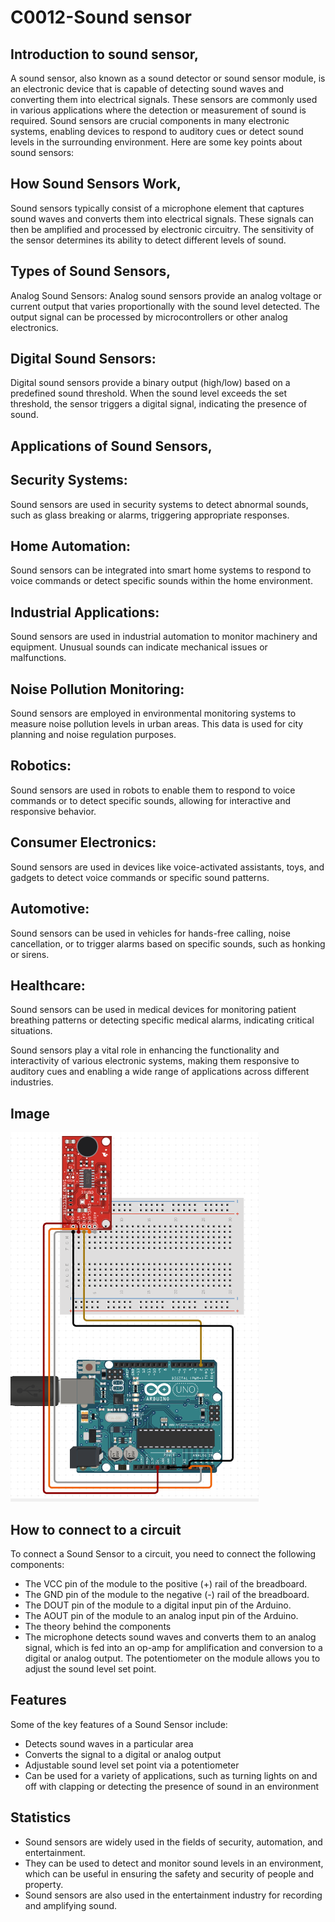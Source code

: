 # C0012-Sound sensor

## Introduction to sound sensor,

A sound sensor, also known as a sound detector or sound sensor module, is an electronic device that is capable of detecting sound waves and converting them into electrical signals. These sensors are commonly used in various applications where the detection or measurement of sound is required. Sound sensors are crucial components in many electronic systems, enabling devices to respond to auditory cues or detect sound levels in the surrounding environment. Here are some key points about sound sensors:

## How Sound Sensors Work,
Sound sensors typically consist of a microphone element that captures sound waves and converts them into electrical signals. These signals can then be amplified and processed by electronic circuitry. The sensitivity of the sensor determines its ability to detect different levels of sound.

## Types of Sound Sensors,
Analog Sound Sensors: Analog sound sensors provide an analog voltage or current output that varies proportionally with the sound level detected. The output signal can be processed by microcontrollers or other analog electronics.

## Digital Sound Sensors: 
Digital sound sensors provide a binary output (high/low) based on a predefined sound threshold. When the sound level exceeds the set threshold, the sensor triggers a digital signal, indicating the presence of sound.

## Applications of Sound Sensors,

## Security Systems:
Sound sensors are used in security systems to detect abnormal sounds, such as glass breaking or alarms, triggering appropriate responses.

## Home Automation:
Sound sensors can be integrated into smart home systems to respond to voice commands or detect specific sounds within the home environment.

## Industrial Applications:
Sound sensors are used in industrial automation to monitor machinery and equipment. Unusual sounds can indicate mechanical issues or malfunctions.

## Noise Pollution Monitoring:
Sound sensors are employed in environmental monitoring systems to measure noise pollution levels in urban areas. This data is used for city planning and noise regulation purposes.

## Robotics:
Sound sensors are used in robots to enable them to respond to voice commands or to detect specific sounds, allowing for interactive and responsive behavior.

## Consumer Electronics:
Sound sensors are used in devices like voice-activated assistants, toys, and gadgets to detect voice commands or specific sound patterns.

## Automotive:
Sound sensors can be used in vehicles for hands-free calling, noise cancellation, or to trigger alarms based on specific sounds, such as honking or sirens.

## Healthcare:
Sound sensors can be used in medical devices for monitoring patient breathing patterns or detecting specific medical alarms, indicating critical situations.

Sound sensors play a vital role in enhancing the functionality and interactivity of various electronic systems, making them responsive to auditory cues and enabling a wide range of applications across different industries.

## Image

![IMG](IMG/IMG.png)

## How to connect to a circuit

To connect a Sound Sensor to a circuit, you need to connect the following components:

- The VCC pin of the module to the positive (+) rail of the breadboard.
- The GND pin of the module to the negative (-) rail of the breadboard.
- The DOUT pin of the module to a digital input pin of the Arduino.
- The AOUT pin of the module to an analog input pin of the Arduino.
- The theory behind the components
- The microphone detects sound waves and converts them to an analog signal, which is fed into an op-amp for amplification and conversion to a digital or analog output. The potentiometer on the module allows you to adjust the sound level set point.

## Features

Some of the key features of a Sound Sensor include:

- Detects sound waves in a particular area
- Converts the signal to a digital or analog output
- Adjustable sound level set point via a potentiometer
- Can be used for a variety of applications, such as turning lights on and off with clapping or detecting the presence of sound in an environment

## Statistics

- Sound sensors are widely used in the fields of security, automation, and entertainment.
- They can be used to detect and monitor sound levels in an environment, which can be useful in ensuring the safety and security of people and property.
- Sound sensors are also used in the entertainment industry for recording and amplifying sound.
